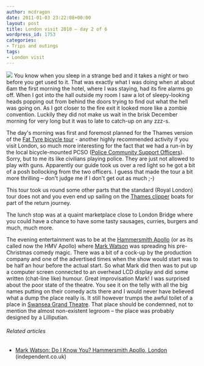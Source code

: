 ```yaml
---
author: mcdragon
date: 2011-01-03 23:22:08+00:00
layout: post
title: London visit 2010 – day 2 of 6
wordpress_id: 1753
categories:
- Trips and outings
tags:
- London visit
---
```


![](https://img.mcdowell.si/2011/01/borough_market-1.jpg)
You know when you sleep in a strange bed and it takes a night or two before you get used to it. That was exactly what I was doing when at about 6am the first morning the hotel, where I was staying, had its fire alarms go off. When I got into the hall outside my room I saw a lot of sleepy-looking heads popping out from behind the doors trying to find out what the hell was going on. As I got closer to the fire exit it looked more like a zombie convention. Luckily they did not make us wait in the brisk December morning for very long but it was to late to catch-up on any zzz-s.

The day's morning was first and foremost planned for the Thames version of the [Fat Tyre bicycle tour](https://fattirebiketours.com/london) - another highly recommended activity if you visit London, so much more interesting for the fact that we had a run-in by the local bicycle-mounted PCSO ([Police Community Support Officers](https://en.wikipedia.org/wiki/Police_Community_Support_Officer)). Sorry, but to me its like civilians playing police. They are just not allowed to play with guns. Apparently our guide took us over a red light so he got a bit of a posh bollocking from the two officers. I guess that made the tour a bit more thrilling – don't judge me if I don't get out as much ;-)

This tour took us round some other parts that the standard (Royal London) tour does not and you even end up sailing on the [Thames clipper](https://en.wikipedia.org/wiki/Thames_Clippers) boats for part of the return journey.

The lunch stop was at a quaint marketplace close to London Bridge where you could have a chance to have some tasty sausages, curries, burgers and much, much more.

The evening entertainment was to be at the [Hammersmith Apollo](https://en.wikipedia.org/wiki/HMV_Hammersmith_Apollo) (or as its called now the HMV Apollo) where [Mark Watson](https://en.wikipedia.org/wiki/Mark_Watson_%28comedian%29) was spreading his pre-Christmas comedy magic. There was a bit of a cock-up by the production company and one of the advertised times when the show would start was to be half an hour before the actual start. So what Mark did then was to put up a computer screen connected to an overhead LCD display and did some written (chat-line like) humour. Great improvisation Mark! I was surprised about the poor state of the theatre. You see it on the telly with all the big names putting on their comedy acts there and I would never have believed what a dump the place really is. It still however trumps the awful toilet of a place in [Swansea Grand Theatre](https://www.swanseagrand.co.uk/). That place should be condemned, not to mention the almost non-existent legroom – the place was probably designed by a Lilliputian.

###### Related articles
 	
  * [Mark Watson: Do I Know You? Hammersmith Apollo, London](https://www.independent.co.uk/arts-entertainment/comedy/reviews/mark-watson-do-i-know-you-hammersmith-apollo-london-2159481.html) (independent.co.uk)
